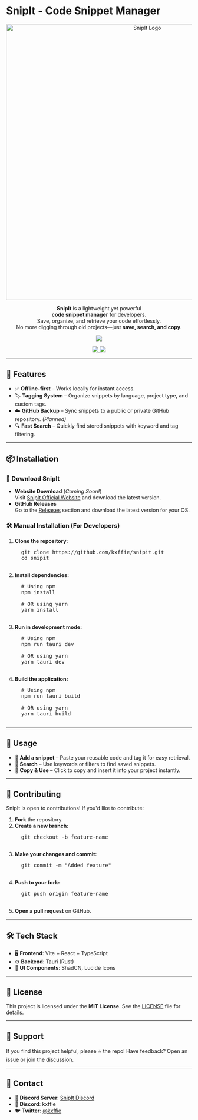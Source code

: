 # SnipIt - Code Snippet Manager  

<p align="center">
  <img src="https://github.com/user-attachments/assets/4fbeb719-3a74-43e0-844d-ca4637a10c47" width="750" alt="SnipIt Logo">
</p>

<p align="center">
  <b>SnipIt</b> is a lightweight yet powerful <br> <b>code snippet manager</b> for developers. <br>
  Save, organize, and retrieve your code effortlessly. <br>
  No more digging through old projects—just <b>save, search, and copy</b>.
</p>

<p align="center">
  <a href="https://github.com/kxffie/snipit/releases/latest">
    <img src="https://img.shields.io/github/v/release/kxffie/snipit?label=Latest%20Release&style=for-the-badge&color=blue">
  </a>
</p>

<p align="center">
  <a href="https://github.com/kxffie/snipit/releases/latest">
    <img src="https://img.shields.io/badge/⬇️ Download-Release-blue?style=for-the-badge">
  </a>
  <a href="https://discord.gg/srPwBXVF">
    <img src="https://img.shields.io/discord/1336527502105120769?label=Join%20Discord&logo=discord&logoColor=white&color=5865F2&style=for-the-badge">
  </a>
</p>

---

<h2>🚀 Features</h2>

<ul>
  <li>✅ <strong>Offline-first</strong> – Works locally for instant access.</li>
  <li>🏷️ <strong>Tagging System</strong> – Organize snippets by language, project type, and custom tags.</li>
  <li>☁️ <strong>GitHub Backup</strong> – Sync snippets to a public or private GitHub repository. <em>(Planned)</em></li>
  <li>🔍 <strong>Fast Search</strong> – Quickly find stored snippets with keyword and tag filtering.</li>
</ul>

---

<h2>📦 Installation</h2>

<h3>🔽 Download SnipIt</h3>

<ul>
  <li><strong>Website Download</strong> (<em>Coming Soon!</em>)  
    <br>Visit <a href="https://google.com">SnipIt Official Website</a> and download the latest version.</li>
  <li><strong>GitHub Releases</strong>  
    <br>Go to the <a href="https://github.com/yourusername/snipit/releases">Releases</a> section and download the latest version for your OS.</li>
</ul>

<h3>🛠️ Manual Installation (For Developers)</h3>

<ol>
  <li><strong>Clone the repository:</strong></li>

  <pre>
  git clone https://github.com/kxffie/snipit.git
  cd snipit
  </pre>

  <li><strong>Install dependencies:</strong></li>

  <pre>
  # Using npm
  npm install
  
  # OR using yarn
  yarn install
  </pre>

  <li><strong>Run in development mode:</strong></li>

  <pre>
  # Using npm
  npm run tauri dev
  
  # OR using yarn
  yarn tauri dev
  </pre>

  <li><strong>Build the application:</strong></li>

  <pre>
  # Using npm
  npm run tauri build
  
  # OR using yarn
  yarn tauri build
  </pre>
</ol>

---

<h2>📖 Usage</h2>

<ul>
  <li>📌 <strong>Add a snippet</strong> – Paste your reusable code and tag it for easy retrieval.</li>
  <li>📌 <strong>Search</strong> – Use keywords or filters to find saved snippets.</li>
  <li>📌 <strong>Copy & Use</strong> – Click to copy and insert it into your project instantly.</li>
</ul>

---

<h2>🤝 Contributing</h2>

<p>SnipIt is open to contributions! If you'd like to contribute:</p>

<ol>
  <li><strong>Fork</strong> the repository.</li>
  <li><strong>Create a new branch:</strong></li>

  <pre>
  git checkout -b feature-name
  </pre>

  <li><strong>Make your changes and commit:</strong></li>

  <pre>
  git commit -m "Added feature"
  </pre>

  <li><strong>Push to your fork:</strong></li>

  <pre>
  git push origin feature-name
  </pre>

  <li><strong>Open a pull request</strong> on GitHub.</li>
</ol>

---

<h2>🛠 Tech Stack</h2>

<ul>
  <li>🖥️ <strong>Frontend</strong>: Vite + React + TypeScript</li>
  <li>⚙️ <strong>Backend</strong>: Tauri (Rust)</li>
  <li>🎨 <strong>UI Components</strong>: ShadCN, Lucide Icons</li>
</ul>

---

<h2>📜 License</h2>

<p>This project is licensed under the <strong>MIT License</strong>. See the <a href="LICENSE">LICENSE</a> file for details.</p>

---

<h2>🌟 Support</h2>

<p>If you find this project helpful, please ⭐ the repo! Have feedback? Open an issue or join the discussion.</p>

---

<h2>📩 Contact</h2>

<ul>
  <li>💬 <strong>Discord Server</strong>: <a href="https://discord.gg/srPwBXVF">SnipIt Discord</a></li>
  <li>📩 <strong>Discord</strong>: kxffie</li>
  <li>🐦 <strong>Twitter</strong>: <a href="https://x.com/kxffie">@kxffie</a></li>
</ul>
